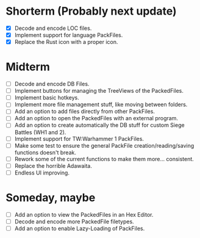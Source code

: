 # Shorterm (Probably next update)
- [x] Decode and encode LOC files.
- [x] Implement support for language PackFiles.
- [x] Replace the Rust icon with a proper icon.

# Midterm
- [ ] Decode and encode DB Files.
- [ ] Implement buttons for managing the TreeViews of the PackedFiles.
- [ ] Implement basic hotkeys.
- [ ] Implement more file management stuff, like moving between folders.
- [ ] Add an option to add files directly from other PackFiles.
- [ ] Add an option to open the PackedFiles with an external program.
- [ ] Add an option to create automatically the DB stuff for custom Siege Battles (WH1 and 2).
- [ ] Implement support for TW:Warhammer 1 PackFiles.
- [ ] Make some test to ensure the general PackFile creation/reading/saving functions doesn't break.
- [ ] Rework some of the current functions to make them more... consistent.
- [ ] Replace the horrible Adawaita.
- [ ] Endless UI improving.

# Someday, maybe
- [ ] Add an option to view the PackedFiles in an Hex Editor.
- [ ] Decode and encode more PackedFile filetypes.
- [ ] Add an option to enable Lazy-Loading of PackFiles.